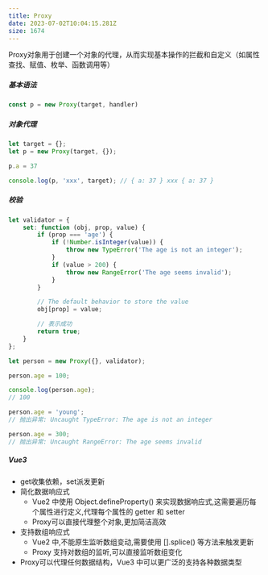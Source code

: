 ```yaml
---
title: Proxy
date: 2023-07-02T10:04:15.281Z
size: 1674
---
```

Proxy对象用于创建一个对象的代理，从而实现基本操作的拦截和自定义（如属性查找、赋值、枚举、函数调用等）

##### 基本语法
```js
const p = new Proxy(target, handler)
```

##### 对象代理
```javascript
let target = {};
let p = new Proxy(target, {});

p.a = 37

console.log(p, 'xxx', target); // { a: 37 } xxx { a: 37 }
```

##### 校验
```javascript
let validator = {
    set: function (obj, prop, value) {
        if (prop === 'age') {
            if (!Number.isInteger(value)) {
                throw new TypeError('The age is not an integer');
            }
            if (value > 200) {
                throw new RangeError('The age seems invalid');
            }
        }

        // The default behavior to store the value
        obj[prop] = value;

        // 表示成功
        return true;
    }
};

let person = new Proxy({}, validator);

person.age = 100;

console.log(person.age);
// 100

person.age = 'young';
// 抛出异常: Uncaught TypeError: The age is not an integer

person.age = 300;
// 抛出异常: Uncaught RangeError: The age seems invalid
```

##### Vue3
- get收集依赖，set派发更新
- 简化数据响应式
	- Vue2 中使用 Object.defineProperty() 来实现数据响应式,这需要遍历每个属性进行定义,代理每个属性的 getter 和 setter
	- Proxy可以直接代理整个对象,更加简洁高效
- 支持数组响应式
	- Vue2 中,不能原生监听数组变动,需要使用 [].splice() 等方法来触发更新
	- Proxy 支持对数组的监听,可以直接监听数组变化
- Proxy可以代理任何数据结构，Vue3 中可以更广泛的支持各种数据类型
